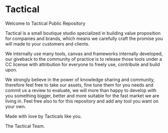# Tactical
Welcome to Tactical Public Repository

Tactical is a small boutique studio specialized in building value proposition for companies and brands, which means we carefully craft the promise you will made to your customers and clients.

We internally use many tools, canvas and frameworks internally developed, our giveback to the community of practice is to release those tools under a CC license with attribution for everyone to freely use, contribute and build upon.

We strongly believe in the power of knowledge sharing and community, therefore feel free to take our assets, fine tune them for you needs and commit us a review to evaluate, we will more than happy to develop with you something bigger, better and more suitable for the fast market we are living in.
Feel free also to for this repository and add any tool you want on your own.

Made with love by Tacticals like you.

The Tactical Team.
